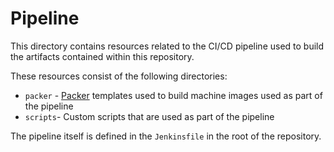 # Pipeline

This directory contains resources related to the CI/CD pipeline used to build the artifacts contained within this repository.

These resources consist of the following directories:
- `packer` - [Packer](https://www.packer.io/) templates used to build machine images used as part of the pipeline
- `scripts`- Custom scripts that are used as part of the pipeline

The pipeline itself is defined in the `Jenkinsfile` in the root of the repository.